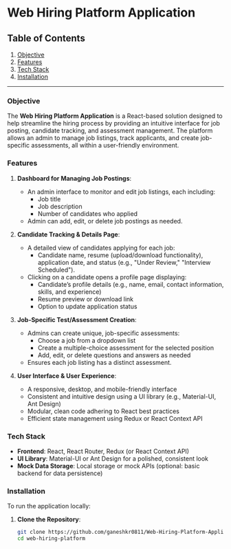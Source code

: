 # Web Hiring Platform Application

## Table of Contents
1. [Objective](#objective)
2. [Features](#features)
3. [Tech Stack](#tech-stack)
4. [Installation](#installation)


---

### Objective

The **Web Hiring Platform Application** is a React-based solution designed to help streamline the hiring process by providing an intuitive interface for job posting, candidate tracking, and assessment management. The platform allows an admin to manage job listings, track applicants, and create job-specific assessments, all within a user-friendly environment.

### Features

1. **Dashboard for Managing Job Postings**:
   - An admin interface to monitor and edit job listings, each including:
     - Job title
     - Job description
     - Number of candidates who applied
   - Admin can add, edit, or delete job postings as needed.

2. **Candidate Tracking & Details Page**:
   - A detailed view of candidates applying for each job:
     - Candidate name, resume (upload/download functionality), application date, and status (e.g., "Under Review," "Interview Scheduled").
   - Clicking on a candidate opens a profile page displaying:
     - Candidate’s profile details (e.g., name, email, contact information, skills, and experience)
     - Resume preview or download link
     - Option to update application status

3. **Job-Specific Test/Assessment Creation**:
   - Admins can create unique, job-specific assessments:
     - Choose a job from a dropdown list
     - Create a multiple-choice assessment for the selected position
     - Add, edit, or delete questions and answers as needed
   - Ensures each job listing has a distinct assessment.

4. **User Interface & User Experience**:
   - A responsive, desktop, and mobile-friendly interface
   - Consistent and intuitive design using a UI library (e.g., Material-UI, Ant Design)
   - Modular, clean code adhering to React best practices
   - Efficient state management using Redux or React Context API

### Tech Stack

- **Frontend**: React, React Router, Redux (or React Context API)
- **UI Library**: Material-UI or Ant Design for a polished, consistent look
- **Mock Data Storage**: Local storage or mock APIs (optional: basic backend for data persistence)

### Installation

To run the application locally:

1. **Clone the Repository**:
   ```bash
   git clone https://github.com/ganeshkr0811/Web-Hiring-Platform-Application
   cd web-hiring-platform
